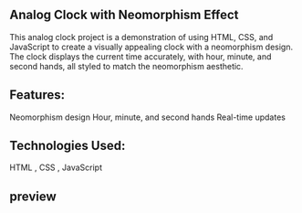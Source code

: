 ## Analog Clock with Neomorphism Effect
This analog clock project is a demonstration of using HTML, CSS, and JavaScript to create a visually appealing clock with a neomorphism design. The clock displays the current time accurately, with hour, minute, and second hands, all styled to match the neomorphism aesthetic.

## Features:
Neomorphism design
Hour, minute, and second hands
Real-time updates

## Technologies Used:
HTML ,
CSS ,
JavaScript

## preview

